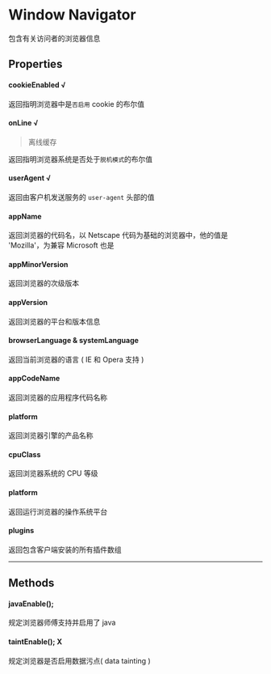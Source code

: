 # Window Navigator

包含有关访问者的浏览器信息

## Properties

#### cookieEnabled √

返回指明浏览器中是`否启用` cookie 的布尔值

#### onLine √

> 离线缓存

返回指明浏览器系统是否处于`脱机模式`的布尔值

#### userAgent √

返回由客户机发送服务的 `user-agent` 头部的值

#### appName

返回浏览器的代码名，以 Netscape 代码为基础的浏览器中，他的值是 'Mozilla'，为兼容 Microsoft 也是

#### appMinorVersion

返回浏览器的次级版本

#### appVersion

返回浏览器的平台和版本信息

#### browserLanguage & systemLanguage

返回当前浏览器的语言 ( IE 和 Opera 支持 )

#### appCodeName

返回浏览器的应用程序代码名称

#### platform

返回浏览器引擎的产品名称

#### cpuClass 

返回浏览器系统的 CPU 等级

#### platform

返回运行浏览器的操作系统平台

#### plugins

返回包含客户端安装的所有插件数组


***


## Methods

#### javaEnable(); 

规定浏览器师傅支持并启用了 java

#### taintEnable(); X

规定浏览器是否启用数据污点( data tainting )

























































